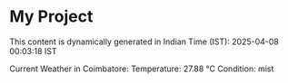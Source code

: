 # My Project

This content is dynamically generated in Indian Time (IST): 2025-04-08 00:03:18 IST


Current Weather in Coimbatore:
Temperature: 27.88 °C
Condition: mist
